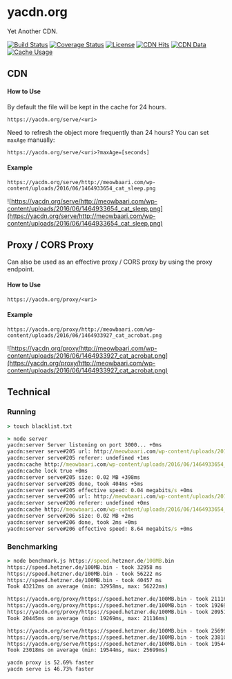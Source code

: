 # yacdn.org
Yet Another CDN.

[![Build Status](https://travis-ci.org/ovsoinc/yacdn.org.svg?branch=master)](https://travis-ci.org/ovsoinc/yacdn.org)
[![Coverage Status](https://coveralls.io/repos/github/ovsoinc/yacdn.org/badge.svg?branch=master)](https://coveralls.io/github/ovsoinc/yacdn.org?branch=master)
[![License](https://img.shields.io/badge/license-AGPLv3-blue.svg?label=license)](https://github.com/Storj/ovsoinc/yacdn.org/blob/master/LICENSE)
[![CDN Hits](https://img.shields.io/badge/dynamic/json.svg?label=CDN%20Hits&url=https://yacdn.org/stats&query=$.cdnHits&colorB=green)](https://img.shields.io/badge/dynamic/json.svg?label=CDN%20Hits&url=https://yacdn.org/stats&query=$.cdnHits&colorB=green)
[![CDN Data](https://img.shields.io/badge/dynamic/json.svg?label=CDN%20Data&url=https://yacdn.org/stats&query=$.cdnData&colorB=blue)](https://img.shields.io/badge/dynamic/json.svg?label=CDN%20Data&url=https://yacdn.org/stats&query=$.cdnData&colorB=blue)
[![Cache Usage](https://img.shields.io/badge/dynamic/json.svg?label=Cache%20Usage&url=https://yacdn.org/stats&query=$.cacheStorageUsage&colorB=purple)](https://img.shields.io/badge/dynamic/json.svg?label=Cache%20Usage&url=https://yacdn.org/stats&query=$.cacheStorageUsage&colorB=purple)

## CDN

#### How to Use

By default the file will be kept in the cache for 24 hours.

```
https://yacdn.org/serve/<uri>
```

Need to refresh the object more frequently than 24 hours? You can set `maxAge` manually:

```
https://yacdn.org/serve/<uri>?maxAge=[seconds]
```

#### Example
```
https://yacdn.org/serve/http://meowbaari.com/wp-content/uploads/2016/06/1464933654_cat_sleep.png
```
![https://yacdn.org/serve/http://meowbaari.com/wp-content/uploads/2016/06/1464933654_cat_sleep.png](https://yacdn.org/serve/http://meowbaari.com/wp-content/uploads/2016/06/1464933654_cat_sleep.png)

## Proxy / CORS Proxy

Can also be used as an effective proxy / CORS proxy by using the proxy endpoint.

#### How to Use

```
https://yacdn.org/proxy/<uri>
```

#### Example
```
https://yacdn.org/proxy/http://meowbaari.com/wp-content/uploads/2016/06/1464933927_cat_acrobat.png
```
![https://yacdn.org/proxy/http://meowbaari.com/wp-content/uploads/2016/06/1464933927_cat_acrobat.png](https://yacdn.org/proxy/http://meowbaari.com/wp-content/uploads/2016/06/1464933927_cat_acrobat.png)

## Technical

### Running

```cmd
> touch blacklist.txt
```

```cmd
> node server
yacdn:server Server listening on port 3000... +0ms
yacdn:server serve#205 url: http://meowbaari.com/wp-content/uploads/2016/06/1464933654_cat_sleep.png +5s
yacdn:server serve#205 referer: undefined +1ms
yacdn:cache http://meowbaari.com/wp-content/uploads/2016/06/1464933654_cat_sleep.png not in cache +0ms
yacdn:cache lock true +0ms
yacdn:server serve#205 size: 0.02 MB +398ms
yacdn:server serve#205 done, took 404ms +5ms
yacdn:server serve#205 effective speed: 0.04 megabits/s +0ms
yacdn:server serve#206 url: http://meowbaari.com/wp-content/uploads/2016/06/1464933654_cat_sleep.png +5s
yacdn:server serve#206 referer: undefined +0ms
yacdn:cache http://meowbaari.com/wp-content/uploads/2016/06/1464933654_cat_sleep.png already in cache +5s
yacdn:server serve#206 size: 0.02 MB +2ms
yacdn:server serve#206 done, took 2ms +0ms
yacdn:server serve#206 effective speed: 8.64 megabits/s +0ms
```

### Benchmarking

```cmd
> node benchmark.js https://speed.hetzner.de/100MB.bin
https://speed.hetzner.de/100MB.bin - took 32958 ms
https://speed.hetzner.de/100MB.bin - took 56222 ms
https://speed.hetzner.de/100MB.bin - took 40457 ms
Took 43212ms on average (min: 32958ms, max: 56222ms)

https://yacdn.org/proxy/https://speed.hetzner.de/100MB.bin - took 21116 ms
https://yacdn.org/proxy/https://speed.hetzner.de/100MB.bin - took 19269 ms
https://yacdn.org/proxy/https://speed.hetzner.de/100MB.bin - took 20951 ms
Took 20445ms on average (min: 19269ms, max: 21116ms)

https://yacdn.org/serve/https://speed.hetzner.de/100MB.bin - took 25699 ms
https://yacdn.org/serve/https://speed.hetzner.de/100MB.bin - took 23810 ms
https://yacdn.org/serve/https://speed.hetzner.de/100MB.bin - took 19544 ms
Took 23018ms on average (min: 19544ms, max: 25699ms)

yacdn proxy is 52.69% faster
yacdn serve is 46.73% faster
```

